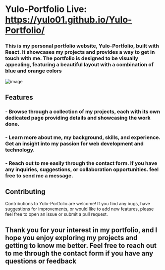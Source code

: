 # Yulo-Portfolio  Live: https://yulo01.github.io/Yulo-Portfolio/

<h3>This is my personal portfolio website, Yulo-Portfolio, built with React. It showcases my projects and provides a way to get in touch with me. The portfolio is designed to be visually appealing, featuring a beautiful layout with a combination of blue and orange colors</h3>

![image](https://github.com/yulo01/Yulo-Portfolio/assets/93291077/31d065aa-289e-4059-aab0-3c9414f6da98)


## Features

<h3>-  Browse through a collection of my projects, each with its own dedicated page providing details and showcasing the work done.</h3>

<h3>- Learn more about me, my background, skills, and experience. Get an insight into my passion for web development and technology.</h3>

<h3>-  Reach out to me easily through the contact form. If you have any inquiries, suggestions, or collaboration opportunities. feel free to send me a message.</h3>



## Contributing

Contributions to Yulo-Portfolio are welcome! If you find any bugs, have suggestions for improvements, or would like to add new features, please feel free to open an issue or submit a pull request.



<h2>Thank you for your interest in my portfolio, and I hope you enjoy exploring my projects and getting to know me better. Feel free to reach out to me through the contact form if you have any questions or feedback<h2>
